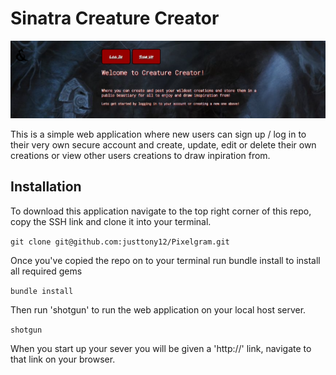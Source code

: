 # Sinatra Creature Creator

![home page of app](readmePics/readmeMain.PNG)

This is a simple web application where new users can sign up / log in to their very own secure account and create, update, edit or delete their own creations or view other users creations to draw inpiration from.

## Installation

To download this application navigate to the top right corner of this repo, copy the SSH link and clone it into your terminal.

` git clone git@github.com:justtony12/Pixelgram.git `

Once you've copied the repo on to your terminal run bundle install to install all required gems

` bundle install `

Then run 'shotgun' to run the web application on your local host server.

` shotgun `

When you start up your sever you will be given a 'http://' link, navigate to that link on your browser.

